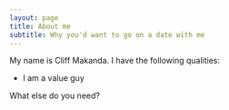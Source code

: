 ```yaml
---
layout: page
title: About me
subtitle: Why you'd want to go on a date with me
---
```


My name is Cliff Makanda. I have the following qualities:

- I am a value guy


What else do you need?

